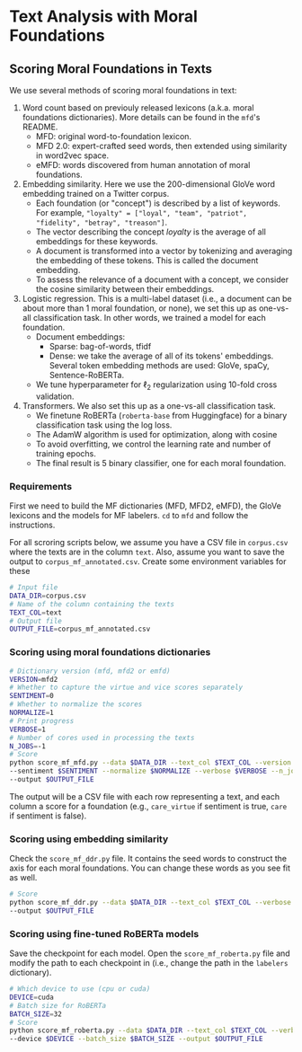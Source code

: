 # Text Analysis with Moral Foundations

## Scoring Moral Foundations in Texts

We use several methods of scoring moral foundations in text:
1. Word count based on previouly released lexicons (a.k.a. moral foundations dictionaries). More details can be found in the `mfd`'s README.
   - MFD: original word-to-foundation lexicon.
   - MFD 2.0: expert-crafted seed words, then extended using similarity in word2vec space.
   - eMFD: words discovered from human annotation of moral foundations.
2. Embedding similarity. Here we use the 200-dimensional GloVe word embedding trained on a Twitter corpus. 
   - Each foundation (or "concept") is described by a list of keywords. For example, `"loyalty" = ["loyal", "team", "patriot", "fidelity", "betray", "treason"]`.
   - The vector describing the concept *loyalty* is the average of all embeddings for these keywords.
   - A document is transformed into a vector by tokenizing and averaging the embedding of these tokens. This is called the document embedding.
   - To assess the relevance of a document with a concept, we consider the cosine similarity between their embeddings.
3. Logistic regression. This is a multi-label dataset (i.e., a document can be about more than 1 moral foundation, or none), we set this up as one-vs-all classification task. In other words, we trained a model for each foundation.
   - Document embeddings:
     - Sparse: bag-of-words, tfidf
     - Dense: we take the average of all of its tokens' embeddings. Several token embedding methods are used: GloVe, spaCy, Sentence-RoBERTa.
   - We tune hyperparameter for $\ell_2$ regularization using 10-fold cross validation.
4. Transformers. We also set this up as a one-vs-all classification task.
    - We finetune RoBERTa (`roberta-base` from Huggingface) for a binary classification task using the log loss.
    - The AdamW algorithm is used for optimization, along with cosine
    - To avoid overfitting, we control the learning rate and number of training epochs.
    - The final result is 5 binary classifier, one for each moral foundation.
### Requirements

First we need to build the MF dictionaries (MFD, MFD2, eMFD), the GloVe lexicons and the models for MF labelers. `cd` to `mfd` and follow the instructions.

For all scroring scripts below, we assume you have a CSV file in `corpus.csv` where the texts are in the column `text`. Also, assume you want to save the output to `corpus_mf_annotated.csv`. Create some environment variables for these

```sh
# Input file
DATA_DIR=corpus.csv
# Name of the column containing the texts
TEXT_COL=text
# Output file
OUTPUT_FILE=corpus_mf_annotated.csv
```

### Scoring using moral foundations dictionaries

```sh
# Dictionary version (mfd, mfd2 or emfd)
VERSION=mfd2
# Whether to capture the virtue and vice scores separately
SENTIMENT=0
# Whether to normalize the scores
NORMALIZE=1
# Print progress
VERBOSE=1
# Number of cores used in processing the texts
N_JOBS=-1
# Score
python score_mf_mfd.py --data $DATA_DIR --text_col $TEXT_COL --version $VERSION \
--sentiment $SENTIMENT --normalize $NORMALIZE --verbose $VERBOSE --n_jobs $N_JOBS \
--output $OUTPUT_FILE
```

The output will be a CSV file with each row representing a text, and each column a score for a foundation (e.g., `care_virtue` if sentiment is true, `care` if sentiment is false).

### Scoring using embedding similarity

Check the `score_mf_ddr.py` file. It contains the seed words to construct the axis for each moral foundations. You can change these words as you see fit as well.

```sh
# Score
python score_mf_ddr.py --data $DATA_DIR --text_col $TEXT_COL --verbose $VERBOSE \
--output $OUTPUT_FILE
```

### Scoring using fine-tuned RoBERTa models

Save the checkpoint for each model. Open the `score_mf_roberta.py` file and modify the path to each checkpoint in (i.e., change the path in the `labelers` dictionary).

```sh
# Which device to use (cpu or cuda)
DEVICE=cuda
# Batch size for RoBERTa
BATCH_SIZE=32
# Score
python score_mf_roberta.py --data $DATA_DIR --text_col $TEXT_COL --verbose $VERBOSE \
--device $DEVICE --batch_size $BATCH_SIZE --output $OUTPUT_FILE
```